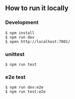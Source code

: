 ## How to run it locally

### Development
```shell
$ npm install
$ npm run dev
$ open http://localhost:7001/
```

### unittest
```shell
$ npm run test
```

### e2e test
```shell
$ npm run dev:e2e
$ npm run test:e2e
```


